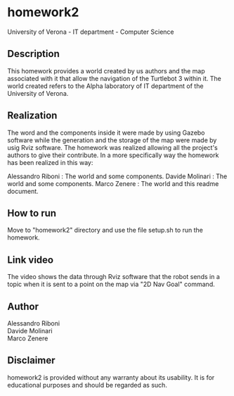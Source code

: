 # homework2

University of Verona - IT department - Computer Science

## Description

This homework provides a world created by us authors and the map associated with it that allow the navigation of the Turtlebot 3 within it. 
The world created refers to the Alpha laboratory of IT department of the University of Verona.

## Realization

The word and the components inside it were made by using Gazebo software while the generation and the storage of the map were made by usig Rviz software. The homework was realized allowing all the project's authors to give their contribute. In a more specifically way the homework has been realized in this way:

Alessandro Riboni : The world and some components.
Davide Molinari : The world and some components.
Marco Zenere : The world and this readme document.

## How to run

Move to "homework2" directory and use the file setup.sh to run the homework.

## Link video

The video shows the data through Rviz software that the robot sends in a topic when it is sent to a point on the map via "2D Nav Goal" command. 


## Author

Alessandro Riboni<br>
Davide Molinari<br>
Marco Zenere<br>

## Disclaimer

homework2 is provided without any warranty about its usability. It is for educational purposes and should be regarded as such.


